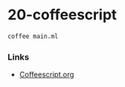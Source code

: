 # 20-coffeescript

```bash
coffee main.ml
```

### Links

- [Coffeescript.org](https://coffeescript.org/#language)

